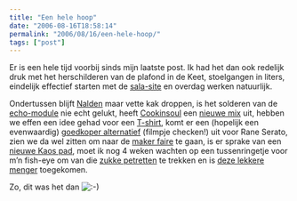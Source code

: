 ```yaml
---
title: "Een hele hoop"
date: "2006-08-16T18:58:14"
permalink: "2006/08/16/een-hele-hoop/"
tags: ["post"]
---
```

Er is een hele tijd voorbij sinds mijn laatste post. Ik had het dan ook redelijk druk met het herschilderen van de plafond in de Keet, stoelgangen in liters, eindelijk effectief starten met de [sala-site](http://www.jhsalamander.be/ "www.jhsalamander.be") en overdag werken natuurlijk.

Ondertussen blijft [Nalden](http://www.nalden.net/ "http://www.nalden.net/") maar vette kak droppen, is het solderen van de [echo-module](/images/blog/2006/08/P1030431.jpg "/images/blog/2006/08/P1030431.jpg") nie echt gelukt, heeft [Cookinsoul](http://www.myspace.com/cookinsoul "http://www.myspace.com/cookinsoul") een [nieuwe mix](http://www.cookinsoul.com/Cookin%20Soul%20Presents%20-%20New%20York%20State%20Of%20Mind%20Vol.%201%20-%20Jay-Z%20,%20Nas%20&%2050%20Cent%20Remixes%20-%20www.cookinsoul.com.zip "http://www.cookinsoul.com/Cookin%20Soul%20Presents%20-%20New%20York%20State%20Of%20Mind%20Vol.%201%20-%20Jay-Z%20,%20Nas%20&%2050%20Cent%20Remixes%20-%20www.cookinsoul.com.zip") uit, hebben we effen een idee gehad voor een [T-shirt](/images/blog/2006/08/Tee.jpg "/images/blog/2006/08/Tee.jpg"), komt er een (hopelijk een evenwaardig) [goedkoper alternatief](http://www.skratchworx.com/news/comments.php4?id=501 "http://www.skratchworx.com/news/comments.php4?id=501") (filmpje checken!) uit voor Rane Serato, zien we da wel zitten om naar de [maker faire](http://www.makezine.com/blog/archive/2006/08/looking_for_euro_makers.html "http://www.makezine.com/blog/archive/2006/08/looking_for_euro_makers.html") te gaan, is er sprake van een [nieuwe Kaos pad](http://www.skratchworx.com/news/comments.php4?id=516 "http://www.skratchworx.com/news/comments.php4?id=516"), moet ik nog 4 weken wachten op een tussenringetje voor m’n fish-eye om van die [zukke petretten](http://www.gfoto.com/Files/28EF914DA20B455F80D96EB5339DB62F/orig_95DC06E6377D4827B11C9439F2F0D8C0.JPG "http://www.gfoto.com/Files/28EF914DA20B455F80D96EB5339DB62F/orig_95DC06E6377D4827B11C9439F2F0D8C0.JPG") te trekken en is [deze lekkere menger](/images/blog/2006/08/P1030440.jpg "/images/blog/2006/08/P1030440.jpg") toegekomen.

Zo, dit was het dan ![:-)](http://www.donebysimon.be/blog/wp-includes/images/smilies/icon_smile.gif)
